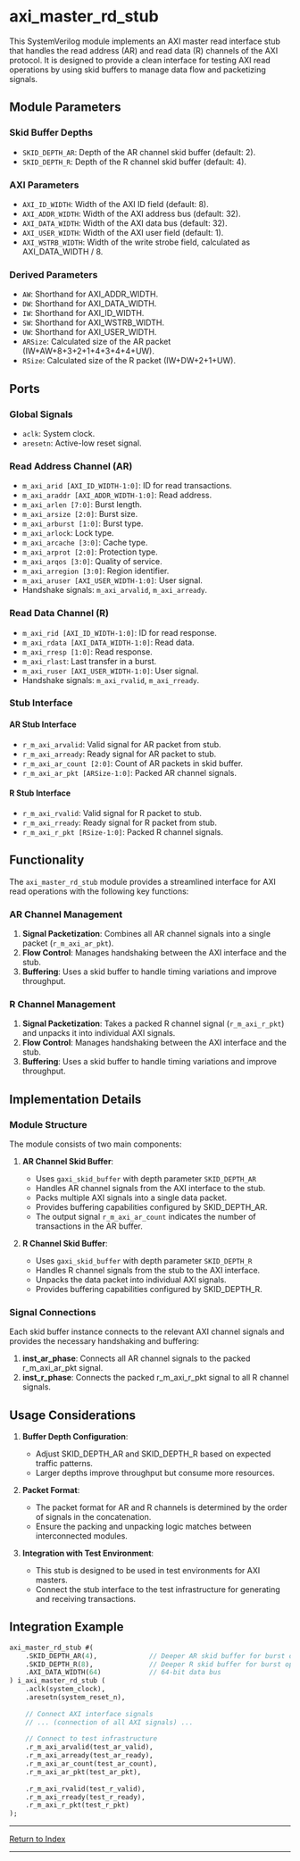 # axi_master_rd_stub

This SystemVerilog module implements an AXI master read interface stub that handles the read address (AR) and read data (R) channels of the AXI protocol. It is designed to provide a clean interface for testing AXI read operations by using skid buffers to manage data flow and packetizing signals.

## Module Parameters

### Skid Buffer Depths
- `SKID_DEPTH_AR`: Depth of the AR channel skid buffer (default: 2).
- `SKID_DEPTH_R`: Depth of the R channel skid buffer (default: 4).

### AXI Parameters
- `AXI_ID_WIDTH`: Width of the AXI ID field (default: 8).
- `AXI_ADDR_WIDTH`: Width of the AXI address bus (default: 32).
- `AXI_DATA_WIDTH`: Width of the AXI data bus (default: 32).
- `AXI_USER_WIDTH`: Width of the AXI user field (default: 1).
- `AXI_WSTRB_WIDTH`: Width of the write strobe field, calculated as AXI_DATA_WIDTH / 8.

### Derived Parameters
- `AW`: Shorthand for AXI_ADDR_WIDTH.
- `DW`: Shorthand for AXI_DATA_WIDTH.
- `IW`: Shorthand for AXI_ID_WIDTH.
- `SW`: Shorthand for AXI_WSTRB_WIDTH.
- `UW`: Shorthand for AXI_USER_WIDTH.
- `ARSize`: Calculated size of the AR packet (IW+AW+8+3+2+1+4+3+4+4+UW).
- `RSize`: Calculated size of the R packet (IW+DW+2+1+UW).

## Ports

### Global Signals
- `aclk`: System clock.
- `aresetn`: Active-low reset signal.

### Read Address Channel (AR)
- `m_axi_arid [AXI_ID_WIDTH-1:0]`: ID for read transactions.
- `m_axi_araddr [AXI_ADDR_WIDTH-1:0]`: Read address.
- `m_axi_arlen [7:0]`: Burst length.
- `m_axi_arsize [2:0]`: Burst size.
- `m_axi_arburst [1:0]`: Burst type.
- `m_axi_arlock`: Lock type.
- `m_axi_arcache [3:0]`: Cache type.
- `m_axi_arprot [2:0]`: Protection type.
- `m_axi_arqos [3:0]`: Quality of service.
- `m_axi_arregion [3:0]`: Region identifier.
- `m_axi_aruser [AXI_USER_WIDTH-1:0]`: User signal.
- Handshake signals: `m_axi_arvalid`, `m_axi_arready`.

### Read Data Channel (R)
- `m_axi_rid [AXI_ID_WIDTH-1:0]`: ID for read response.
- `m_axi_rdata [AXI_DATA_WIDTH-1:0]`: Read data.
- `m_axi_rresp [1:0]`: Read response.
- `m_axi_rlast`: Last transfer in a burst.
- `m_axi_ruser [AXI_USER_WIDTH-1:0]`: User signal.
- Handshake signals: `m_axi_rvalid`, `m_axi_rready`.

### Stub Interface

#### AR Stub Interface
- `r_m_axi_arvalid`: Valid signal for AR packet from stub.
- `r_m_axi_arready`: Ready signal for AR packet to stub.
- `r_m_axi_ar_count [2:0]`: Count of AR packets in skid buffer.
- `r_m_axi_ar_pkt [ARSize-1:0]`: Packed AR channel signals.

#### R Stub Interface
- `r_m_axi_rvalid`: Valid signal for R packet to stub.
- `r_m_axi_rready`: Ready signal for R packet from stub.
- `r_m_axi_r_pkt [RSize-1:0]`: Packed R channel signals.

## Functionality

The `axi_master_rd_stub` module provides a streamlined interface for AXI read operations with the following key functions:

### AR Channel Management

1. **Signal Packetization**: Combines all AR channel signals into a single packet (`r_m_axi_ar_pkt`).
2. **Flow Control**: Manages handshaking between the AXI interface and the stub.
3. **Buffering**: Uses a skid buffer to handle timing variations and improve throughput.

### R Channel Management

1. **Signal Packetization**: Takes a packed R channel signal (`r_m_axi_r_pkt`) and unpacks it into individual AXI signals.
2. **Flow Control**: Manages handshaking between the AXI interface and the stub.
3. **Buffering**: Uses a skid buffer to handle timing variations and improve throughput.

## Implementation Details

### Module Structure

The module consists of two main components:

1. **AR Channel Skid Buffer**:
   - Uses `gaxi_skid_buffer` with depth parameter `SKID_DEPTH_AR`
   - Handles AR channel signals from the AXI interface to the stub.
   - Packs multiple AXI signals into a single data packet.
   - Provides buffering capabilities configured by SKID_DEPTH_AR.
   - The output signal `r_m_axi_ar_count` indicates the number of transactions in the AR buffer.

2. **R Channel Skid Buffer**:
   - Uses `gaxi_skid_buffer` with depth parameter `SKID_DEPTH_R`
   - Handles R channel signals from the stub to the AXI interface.
   - Unpacks the data packet into individual AXI signals.
   - Provides buffering capabilities configured by SKID_DEPTH_R.

### Signal Connections

Each skid buffer instance connects to the relevant AXI channel signals and provides the necessary handshaking and buffering:

1. **inst_ar_phase**: Connects all AR channel signals to the packed r_m_axi_ar_pkt signal.
2. **inst_r_phase**: Connects the packed r_m_axi_r_pkt signal to all R channel signals.

## Usage Considerations

1. **Buffer Depth Configuration**:
   - Adjust SKID_DEPTH_AR and SKID_DEPTH_R based on expected traffic patterns.
   - Larger depths improve throughput but consume more resources.

2. **Packet Format**:
   - The packet format for AR and R channels is determined by the order of signals in the concatenation.
   - Ensure the packing and unpacking logic matches between interconnected modules.

3. **Integration with Test Environment**:
   - This stub is designed to be used in test environments for AXI masters.
   - Connect the stub interface to the test infrastructure for generating and receiving transactions.

## Integration Example

```systemverilog
axi_master_rd_stub #(
    .SKID_DEPTH_AR(4),             // Deeper AR skid buffer for burst operations
    .SKID_DEPTH_R(8),              // Deeper R skid buffer for burst operations
    .AXI_DATA_WIDTH(64)            // 64-bit data bus
) i_axi_master_rd_stub (
    .aclk(system_clock),
    .aresetn(system_reset_n),
    
    // Connect AXI interface signals
    // ... (connection of all AXI signals) ...
    
    // Connect to test infrastructure
    .r_m_axi_arvalid(test_ar_valid),
    .r_m_axi_arready(test_ar_ready),
    .r_m_axi_ar_count(test_ar_count),
    .r_m_axi_ar_pkt(test_ar_pkt),
    
    .r_m_axi_rvalid(test_r_valid),
    .r_m_axi_rready(test_r_ready),
    .r_m_axi_r_pkt(test_r_pkt)
);
```

---

[Return to Index](index.md)

---